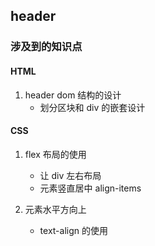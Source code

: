 ## header

### 涉及到的知识点

#### HTML

1. header dom 结构的设计
   - 划分区块和 div 的嵌套设计

#### CSS 

1. flex 布局的使用
   - 让 div 左右布局
   - 元素竖直居中 align-items
   
2. 元素水平方向上
   - text-align 的使用